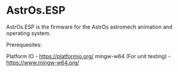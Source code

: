 # AstrOs.ESP

AstrOs.ESP is the firmware for the AstrOs astromech animation and operating system.

Prerequesites:

Platform IO - https://platformio.org/
mingw-w64 (For unit testing) - https://www.mingw-w64.org/
